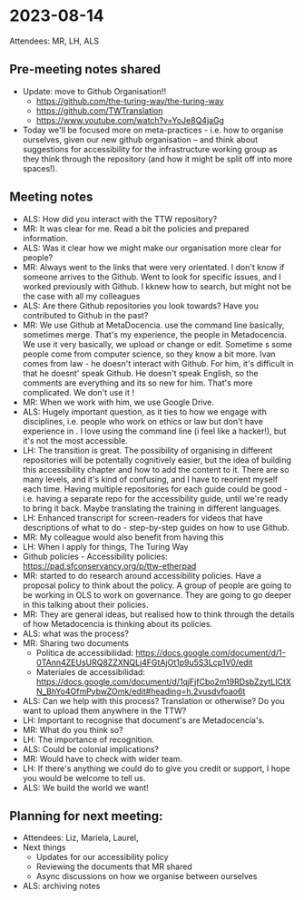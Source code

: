 # 2023-08-14

Attendees: MR, LH, ALS

## Pre-meeting notes shared
* Update: move to Github Organisation!!
    * https://github.com/the-turing-way/the-turing-way
    * https://github.com/TWTranslation
    * https://www.youtube.com/watch?v=YoJe8Q4jaGg
* Today we'll be focused more on meta-practices - i.e. how to organise ourselves, given our new github organisation – and think about suggestions for accessibility for the infrastructure working group as they think through the repository (and how it might be split off into more spaces!). 

## Meeting notes
* ALS: How did you interact with the TTW repository?
* MR: It was clear for me. Read a bit the policies and prepared information.
* ALS: Was it clear how we might make our organisation more clear for people?
* MR: Always went to the links that were very orientated. I don't know if someone arrives to the Github. Went to look for specific issues, and I worked previously with Github. I kknew how to search, but might not be the case with all my colleagues 
* ALS: Are there Github repositories you look towards? Have you contributed to Github in the past?
* MR: We use Github at MetaDocencia. use the command line basically, sometimes merge. That's my experience, the people in Metadocencia. We use it very basically, we upload or change or edit. Sometime s some people come from computer science, so they know a bit more. Ivan comes from law - he doesn't interact with Github. For him, it's difficult in that he doesnt' speak Github. He doesn't speak English, so the comments are everything and its so new for him. That's more complicated. We don't use it !
* MR: When we work with him, we use Google Drive.
* ALS: Hugely important question, as it ties to how we engage with disciplines, i.e. people who work on ethics or law but don't have experience in . I love using the command line (i feel like a hacker!), but it's not the most accessible.
* LH: The transition is great. The possibility of organising in different repositories will be potentally cognitively easier, but the idea of building this accessibility chapter and how to add the content to it. There are so many levels, and it's kind of confusing, and I have to reorient myself each time. Having multiple repositories for each guide could be good - i.e. having a separate repo for the accessibility guide, until we're ready to bring it back. Maybe translating the training in different languages.
* LH: Enhanced transcript for screen-readers for videos that have descriptions of what to do - step-by-step guides on how to use Github. 
* MR: My colleague would also benefit from having this
* LH: When I apply for things, The Turing Way 
* Github policies - Accessibility policies: https://pad.sfconservancy.org/p/ttw-etherpad
* MR: started to do research around accessibility policies. Have a proposal policy to think about the policy. A group of people are going to be working in OLS to work on governance. They are going to go deeper in this talking about their policies. 
* MR: They are general ideas, but realised how to think through the details of how Metadocencia is thinking about its policies.
* ALS: what was the process?
* MR: Sharing two documents
    * Política de accessibilidad: https://docs.google.com/document/d/1-0TAnn4ZEUsURQ8ZZXNQLj4FGtAjOt1p9u5S3Lcp1V0/edit
    * Materiales de accessibilidad: https://docs.google.com/document/d/1qjFjfCbo2m19RDsbZzytLICtXN_BhYo4OfmPybwZOmk/edit#heading=h.2vusdvfoao6t
* ALS: Can we help with this process? Translation or otherwise? Do you want to upload them anywhere in the TTW?
* LH: Important to recognise that document's are Metadocencía's. 
* MR: What do you think so? 
* LH: The importance of recognition. 
* ALS: Could be colonial implications? 
* MR: Would have to check with wider team.
* LH: If there's anything we could do to give you credit or support, I hope you would be welcome to tell us. 
* ALS: We build the world we want!

## Planning for next meeting: 
* Attendees: Liz, Mariela, Laurel, 
* Next things
    * Updates for our accessibility policy 
    * Reviewing the documents that MR shared
    * Async discussions on how we organise between ourselves
* ALS: archiving notes